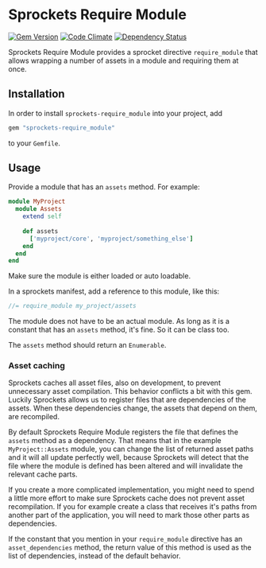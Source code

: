 # Sprockets Require Module

[![Gem Version](https://badge.fury.io/rb/sprockets-require_module.svg)](http://badge.fury.io/rb/sprockets-require_module) [![Code Climate](https://codeclimate.com/github/rolfvandekrol/sprockets-require_module/badges/gpa.svg)](https://codeclimate.com/github/rolfvandekrol/sprockets-require_module) [![Dependency Status](https://gemnasium.com/rolfvandekrol/sprockets-require_module.svg)](https://gemnasium.com/rolfvandekrol/sprockets-require_module)

Sprockets Require Module provides a sprocket directive `require_module` that allows wrapping a number of assets in a module and requiring them at once.

## Installation

In order to install `sprockets-require_module` into your project, add 

```ruby
gem "sprockets-require_module"
```

to your `Gemfile`.

## Usage

Provide a module that has an `assets` method. For example:

```ruby
module MyProject
  module Assets
    extend self
    
    def assets
      ['myproject/core', 'myproject/something_else']
    end
  end
end
```

Make sure the module is either loaded or auto loadable.

In a sprockets manifest, add a reference to this module, like this:

```js
//= require_module my_project/assets
```

The module does not have to be an actual module. As long as it is a constant that has an `assets` method, it's fine. So it can be class too. 

The `assets` method should return an `Enumerable`.

### Asset caching

Sprockets caches all asset files, also on development, to prevent unnecessary asset compilation. This behavior conflicts a bit with this gem. Luckily Sprockets allows us to register files that are dependencies of the assets. When these dependencies change, the assets that depend on them, are recompiled.

By default Sprockets Require Module registers the file that defines the `assets` method as a dependency. That means that in the example `MyProject::Assets` module, you can change the list of returned asset paths and it will all update perfectly well, because Sprockets will detect that the file where the module is defined has been altered and will invalidate the relevant cache parts.

If you create a more complicated implementation, you might need to spend a little more effort to make sure Sprockets cache does not prevent asset recompilation. If you for example create a class that receives it's paths from another part of the application, you will need to mark those other parts as dependencies.

If the constant that you mention in your `require_module` directive has an `asset_dependencies` method, the return value of this method is used as the list of dependencies, instead of the default behavior. 
